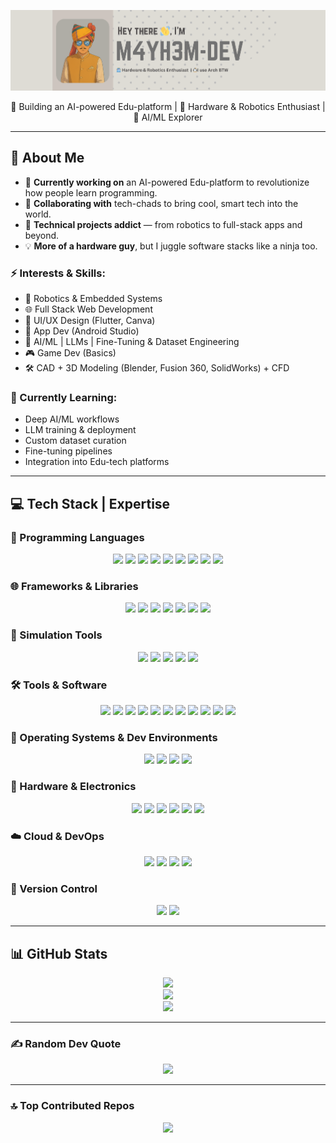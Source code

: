 ![Banner](./M4YH3M-BANNER-v2(1).png)

<p align="center">🚀 Building an AI-powered Edu-platform | 🤖 Hardware & Robotics Enthusiast | 🧠 AI/ML Explorer </p>


---

## 💫 About Me

- 🚧 **Currently working on** an AI-powered Edu-platform to revolutionize how people learn programming.
- 🤝 **Collaborating with** tech-chads to bring cool, smart tech into the world.
- 🔧 **Technical projects addict** — from robotics to full-stack apps and beyond.
- 💡 **More of a hardware guy**, but I juggle software stacks like a ninja too.

### ⚡ Interests & Skills:
- 🤖 Robotics & Embedded Systems  
- 🌐 Full Stack Web Development  
- 🎨 UI/UX Design (Flutter, Canva)  
- 📱 App Dev (Android Studio)  
- 🧠 AI/ML | LLMs | Fine-Tuning & Dataset Engineering  
- 🎮 Game Dev (Basics)  
- 🛠️ CAD + 3D Modeling (Blender, Fusion 360, SolidWorks) + CFD  

### 🌱 Currently Learning:
- Deep AI/ML workflows  
- LLM training & deployment  
- Custom dataset curation  
- Fine-tuning pipelines  
- Integration into Edu-tech platforms  

---
## 💻 Tech Stack | Expertise

### 🧠 Programming Languages
<p align="center">
  <img src="https://img.shields.io/badge/C-00599C?style=for-the-badge&logo=c&logoColor=white" />
  <img src="https://img.shields.io/badge/C++-00599C?style=for-the-badge&logo=c%2B%2B&logoColor=white" />
  <img src="https://img.shields.io/badge/Python-3670A0?style=for-the-badge&logo=python&logoColor=ffdd54" />
  <img src="https://img.shields.io/badge/Java-ED8B00?style=for-the-badge&logo=java&logoColor=white" />
  <img src="https://img.shields.io/badge/JavaScript-F7DF1E?style=for-the-badge&logo=javascript&logoColor=black" />
  <img src="https://img.shields.io/badge/Bash-121011?style=for-the-badge&logo=gnu-bash&logoColor=white" />
  <img src="https://img.shields.io/badge/HTML5-E34F26?style=for-the-badge&logo=html5&logoColor=white" />
  <img src="https://img.shields.io/badge/CSS3-1572B6?style=for-the-badge&logo=css3&logoColor=white" />
  <img src="https://img.shields.io/badge/Swift-FA7343?style=for-the-badge&logo=swift&logoColor=white" />
</p>

### 🌐 Frameworks & Libraries
<p align="center">
  <img src="https://img.shields.io/badge/Flutter-02569B?style=for-the-badge&logo=flutter&logoColor=white" />
  <img src="https://img.shields.io/badge/Firebase-FFCA28?style=for-the-badge&logo=firebase&logoColor=black" />
  <img src="https://img.shields.io/badge/ROS-22314E?style=for-the-badge&logo=ros&logoColor=white" />
  <img src="https://img.shields.io/badge/OpenCV-5C3EE8?style=for-the-badge&logo=opencv&logoColor=white" />
  <img src="https://img.shields.io/badge/TensorFlow-FF6F00?style=for-the-badge&logo=tensorflow&logoColor=white" />
  <img src="https://img.shields.io/badge/PyTorch-EE4C2C?style=for-the-badge&logo=pytorch&logoColor=white" />
  <img src="https://img.shields.io/badge/YOLO-00FFFF?style=for-the-badge&logo=data:image/svg+xml;base64,&logoColor=black" />
</p>

### 🧪 Simulation Tools
<p align="center">
  <img src="https://img.shields.io/badge/Blender-F5792A?style=for-the-badge&logo=blender&logoColor=white" />
  <img src="https://img.shields.io/badge/Gazebo-2C5E9E?style=for-the-badge&logo=ros&logoColor=white" />
  <img src="https://img.shields.io/badge/Unity-000000?style=for-the-badge&logo=unity&logoColor=white" />
  <img src="https://img.shields.io/badge/Unreal%20Engine-313131?style=for-the-badge&logo=unrealengine&logoColor=white" />
  <img src="https://img.shields.io/badge/NVIDIA%20Omniverse-76B900?style=for-the-badge&logo=nvidia&logoColor=white" />
</p>

### 🛠️ Tools & Software
<p align="center">
  <img src="https://img.shields.io/badge/Fusion%20360-FAA21B?style=for-the-badge&logo=autodesk&logoColor=white" />
  <img src="https://img.shields.io/badge/SolidWorks-E22127?style=for-the-badge&logo=solidworks&logoColor=white" />
  <img src="https://img.shields.io/badge/Android%20Studio-3DDC84?style=for-the-badge&logo=android-studio&logoColor=white" />
  <img src="https://img.shields.io/badge/VS%20Code-007ACC?style=for-the-badge&logo=visual-studio-code&logoColor=white" />
  <img src="https://img.shields.io/badge/Visual%20Studio%202022-5C2D91?style=for-the-badge&logo=visual-studio&logoColor=white" />
  <img src="https://img.shields.io/badge/WebStorm-000000?style=for-the-badge&logo=webstorm&logoColor=white" />
  <img src="https://img.shields.io/badge/PyCharm-000000?style=for-the-badge&logo=pycharm&logoColor=white" />
  <img src="https://img.shields.io/badge/CLion-000000?style=for-the-badge&logo=clion&logoColor=white" />
  <img src="https://img.shields.io/badge/IntelliJ%20IDEA-000000?style=for-the-badge&logo=intellij-idea&logoColor=white" />
  <img src="https://img.shields.io/badge/DaVinci%20Resolve-FFDB00?style=for-the-badge&logo=blackmagicdesign&logoColor=black" />
  <img src="https://img.shields.io/badge/Discord-5865F2?style=for-the-badge&logo=discord&logoColor=white" />
</p>

### 🐧 Operating Systems & Dev Environments
<p align="center">
  <img src="https://img.shields.io/badge/Arch%20Linux-1793D1?style=for-the-badge&logo=arch-linux&logoColor=white" />
  <img src="https://img.shields.io/badge/Debian-A81D33?style=for-the-badge&logo=debian&logoColor=white" />
  <img src="https://img.shields.io/badge/Kali%20Linux-557C94?style=for-the-badge&logo=kalilinux&logoColor=white" />
  <img src="https://img.shields.io/badge/Hyprland-00ADB5?style=for-the-badge&logo=wayland&logoColor=white" />
</p>

### 🔌 Hardware & Electronics
<p align="center">
  <img src="https://img.shields.io/badge/Jetson%20Nano-76B900?style=for-the-badge&logo=nvidia&logoColor=white" />
  <img src="https://img.shields.io/badge/Raspberry%20Pi%204-B22846?style=for-the-badge&logo=raspberry-pi&logoColor=white" />
  <img src="https://img.shields.io/badge/Raspberry%20Pi%205-B22846?style=for-the-badge&logo=raspberry-pi&logoColor=white" />
  <img src="https://img.shields.io/badge/Raspberry%20Pi%20Zero-B22846?style=for-the-badge&logo=raspberry-pi&logoColor=white" />
  <img src="https://img.shields.io/badge/Arduino%20UNO%20R3-00979D?style=for-the-badge&logo=arduino&logoColor=white" />
  <img src="https://img.shields.io/badge/Arduino%20UNO%20R4-00979D?style=for-the-badge&logo=arduino&logoColor=white" />
</p>

### ☁️ Cloud & DevOps
<p align="center">
  <img src="https://img.shields.io/badge/GitHub%20Actions-2088FF?style=for-the-badge&logo=github-actions&logoColor=white" />
  <img src="https://img.shields.io/badge/Docker-2496ED?style=for-the-badge&logo=docker&logoColor=white" />
  <img src="https://img.shields.io/badge/Firebase-FFCA28?style=for-the-badge&logo=firebase&logoColor=black" />
  <img src="https://img.shields.io/badge/GCP-4285F4?style=for-the-badge&logo=google-cloud&logoColor=white" />
</p>

### 🔧 Version Control
<p align="center">
  <img src="https://img.shields.io/badge/Git-F05032?style=for-the-badge&logo=git&logoColor=white" />
  <img src="https://img.shields.io/badge/GitHub-181717?style=for-the-badge&logo=github&logoColor=white" />
</p>

---

## 📊 GitHub Stats

<p align="center">
  <img src="https://github-readme-stats.vercel.app/api?username=M4YH3M-DEV&theme=dark&hide_border=true&include_all_commits=true&count_private=true" />
  <br/>
  <img src="https://nirzak-streak-stats.vercel.app/?user=M4YH3M-DEV&theme=dark&hide_border=true" />
  <br/>
  <img src="https://github-readme-stats.vercel.app/api/top-langs/?username=M4YH3M-DEV&theme=dark&hide_border=true&layout=compact" />
</p>

---

### ✍️ Random Dev Quote
<p align="center">
  <img src="https://quotes-github-readme.vercel.app/api?type=horizontal&theme=radical" />
</p>

---

### 🔝 Top Contributed Repos
<p align="center">
  <img src="https://github-contributor-stats.vercel.app/api?username=M4YH3M-DEV&limit=5&theme=dark&combine_all_yearly_contributions=true"/>
</p>

